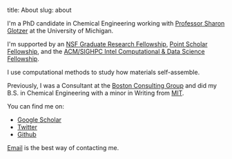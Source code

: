 title: About
slug: about

I'm a PhD candidate in Chemical Engineering working with [Professor Sharon Glotzer](http://glotzerlab.engin.umich.edu/home/) at the University of Michigan.

I'm supported by an [NSF Graduate Research Fellowship](https://www.nsfgrfp.org/), [Point Scholar Fellowship](https://pointfoundation.org/), and the [ACM/SIGHPC Intel Computational & Data Science Fellowship](http://www.sighpc.org/fellowships).

I use computational methods to study how materials self-assemble.

Previously, I was a Consultant at the [Boston Consulting Group](https://www.bcg.com/en-us/default.aspx) and did my B.S. in Chemical Engineering with a minor in Writing from [MIT](http://web.mit.edu/).

You can find me on:
- [Google Scholar](https://scholar.google.com/citations?user=4HxxyckAAAAJ&hl=en)
- [Twitter](https://twitter.com/shannoninshort)
- [Github](https://github.com/shannon-moran)

[Email](mailto:moranse@umich.edu) is the best way of contacting me.
